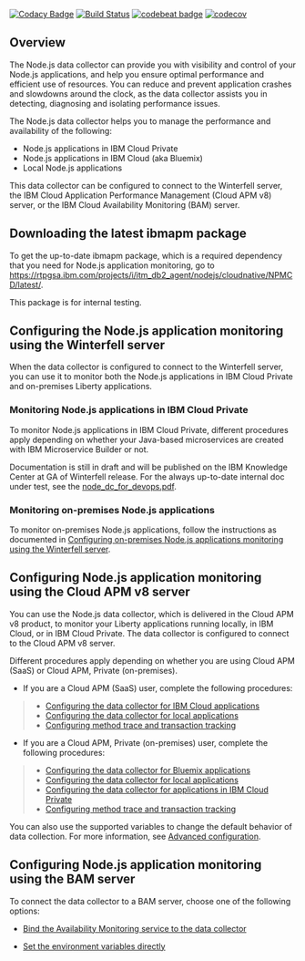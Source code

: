 [![Codacy Badge](https://api.codacy.com/project/badge/Grade/3f8e27ab77d341e8a87ec3f9a4cb7f0c)](https://www.codacy.com/app/shiyanf/node-ibmapm?utm_source=github.com&amp;utm_medium=referral&amp;utm_content=IBM-APM/node-ibmapm&amp;utm_campaign=Badge_Grade)
[![Build Status](https://travis-ci.org/IBM-APM/node-ibmapm.svg?branch=master)](https://travis-ci.org/IBM-APM/node-ibmapm)
[![codebeat badge](https://codebeat.co/badges/f7a857b8-a6c0-49e9-994d-1c1cc10a37f9)](https://codebeat.co/projects/github-com-ibm-apm-node-ibmapm-master)
[![codecov](https://codecov.io/gh/IBM-APM/node-ibmapm/branch/master/graph/badge.svg)](https://codecov.io/gh/IBM-APM/node-ibmapm)
## Overview
The Node.js data collector can provide you with visibility and control of your Node.js applications, and help you ensure optimal performance and efficient use of resources. You can reduce and prevent application crashes and slowdowns around the clock, as the data collector assists you in detecting, diagnosing and isolating performance issues.

The Node.js data collector helps you to manage the performance and availability of the following:

- Node.js applications in IBM Cloud Private
- Node.js applications in IBM Cloud (aka Bluemix)
- Local Node.js applications

This data collector can be configured to connect to the Winterfell server, the IBM Cloud Application Performance Management (Cloud APM v8) server, or the IBM Cloud Availability Monitoring (BAM) server.

## Downloading the latest ibmapm package
To get the up-to-date ibmapm package, which is a required dependency that you need for Node.js application monitoring, go to https://rtpgsa.ibm.com/projects/i/itm_db2_agent/nodejs/cloudnative/NPMCD/latest/.

This package is for internal testing.


## Configuring the Node.js application monitoring using the Winterfell server
When the data collector is configured to connect to the Winterfell server, you can use it to monitor both the Node.js applications in IBM Cloud Private and on-premises Liberty applications.

### Monitoring Node.js applications in IBM Cloud Private
To monitor Node.js applications in IBM Cloud Private, different procedures apply depending on whether your Java-based microservices are created with IBM Microservice Builder or not.

Documentation is still in draft and will be published on the IBM Knowledge Center at GA of Winterfell release. For the always up-to-date internal doc under test, see the [node_dc_for_devops.pdf](https://github.ibm.com/APM/Nodejs-Data-Collector/blob/master/readme-topics/node_dc_for_devops.pdf).


### Monitoring on-premises Node.js applications
To monitor on-premises Node.js applications, follow the instructions as documented in [Configuring on-premises Node.js applications monitoring using the Winterfell server](readme-topics/nodejsdc-onprem-winterfell.md).

## Configuring Node.js application monitoring using the Cloud APM v8 server
You can use the Node.js data collector, which is delivered in the Cloud APM v8 product, to monitor your Liberty applications running locally, in IBM Cloud, or in IBM Cloud Private. The data collector is configured to connect to the Cloud APM v8 server.

Different procedures apply depending on whether you are using Cloud APM (SaaS) or Cloud APM, Private (on-premises).

- If you are a Cloud APM (SaaS) user, complete the following procedures:
> - [Configuring the data collector for IBM Cloud applications](https://www.ibm.com/support/knowledgecenter/SSMKFH/com.ibm.apmaas.doc/install/bluemix_nodejs_config_dc.htm)
> - [Configuring the data collector for local applications](https://www.ibm.com/support/knowledgecenter/SSMKFH/com.ibm.apmaas.doc/install/nodejs_config_dc.htm)
> - [Configuring method trace and transaction tracking](readme-topics/nodejsdc_mt_tt.md)

- If you are a Cloud APM, Private (on-premises) user, complete the following procedures:
> - [Configuring the data collector for Bluemix applications](https://www.ibm.com/support/knowledgecenter/SSHLNR_8.1.4/com.ibm.pm.doc/install/bluemix_nodejs_config_dc.htm)
> - [Configuring the data collector for local applications](https://www.ibm.com/support/knowledgecenter/SSHLNR_8.1.4/com.ibm.pm.doc/install/nodejs_config_dc.htm)
> - [Configuring the data collector for applications in IBM Cloud Private](readme-topics/nodejsdc_icp_apm_server.md)
> - [Configuring method trace and transaction tracking](readme-topics/nodejsdc_mt_tt.md)

You can also use the supported variables to change the default behavior of data collection. For more information, see [Advanced configuration](readme-topics/nodejs_dc_advanced_config.md).

## Configuring Node.js application monitoring using the BAM server

To connect the data collector to a BAM server, choose one of the following options:

- [Bind the Availability Monitoring service to the data collector](readme-topics/connect_bam_service.md)

- [Set the environment variables directly](readme-topics/set_var_bam.md)

